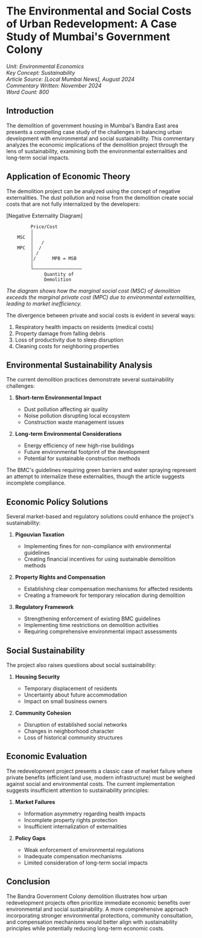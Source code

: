 # The Environmental and Social Costs of Urban Redevelopment: A Case Study of Mumbai's Government Colony

*Unit: Environmental Economics*  
*Key Concept: Sustainability*  
*Article Source: [Local Mumbai News], August 2024*  
*Commentary Written: November 2024*  
*Word Count: 800*

## Introduction

The demolition of government housing in Mumbai's Bandra East area presents a compelling case study of the challenges in balancing urban development with environmental and social sustainability. This commentary analyzes the economic implications of the demolition project through the lens of sustainability, examining both the environmental externalities and long-term social impacts.

## Application of Economic Theory

The demolition project can be analyzed using the concept of negative externalities. The dust pollution and noise from the demolition create social costs that are not fully internalized by the developers:

[Negative Externality Diagram]

```diagram
         Price/Cost
         │
    MSC  │    
         │   /
    MPC  │  /
         │ /
         │/      MPB = MSB
         │
         └──────────────────
              Quantity of 
              Demolition
```

*The diagram shows how the marginal social cost (MSC) of demolition exceeds the marginal private cost (MPC) due to environmental externalities, leading to market inefficiency.*

The divergence between private and social costs is evident in several ways:

1. Respiratory health impacts on residents (medical costs)
2. Property damage from falling debris
3. Loss of productivity due to sleep disruption
4. Cleaning costs for neighboring properties

## Environmental Sustainability Analysis

The current demolition practices demonstrate several sustainability challenges:

1. **Short-term Environmental Impact**
   - Dust pollution affecting air quality
   - Noise pollution disrupting local ecosystem
   - Construction waste management issues

2. **Long-term Environmental Considerations**
   - Energy efficiency of new high-rise buildings
   - Future environmental footprint of the development
   - Potential for sustainable construction methods

The BMC's guidelines requiring green barriers and water spraying represent an attempt to internalize these externalities, though the article suggests incomplete compliance.

## Economic Policy Solutions

Several market-based and regulatory solutions could enhance the project's sustainability:

1. **Pigouvian Taxation**
   - Implementing fines for non-compliance with environmental guidelines
   - Creating financial incentives for using sustainable demolition methods

2. **Property Rights and Compensation**
   - Establishing clear compensation mechanisms for affected residents
   - Creating a framework for temporary relocation during demolition

3. **Regulatory Framework**
   - Strengthening enforcement of existing BMC guidelines
   - Implementing time restrictions on demolition activities
   - Requiring comprehensive environmental impact assessments

## Social Sustainability

The project also raises questions about social sustainability:

1. **Housing Security**
   - Temporary displacement of residents
   - Uncertainty about future accommodation
   - Impact on small business owners

2. **Community Cohesion**
   - Disruption of established social networks
   - Changes in neighborhood character
   - Loss of historical community structures

## Economic Evaluation

The redevelopment project presents a classic case of market failure where private benefits (efficient land use, modern infrastructure) must be weighed against social and environmental costs. The current implementation suggests insufficient attention to sustainability principles:

1. **Market Failures**
   - Information asymmetry regarding health impacts
   - Incomplete property rights protection
   - Insufficient internalization of externalities

2. **Policy Gaps**
   - Weak enforcement of environmental regulations
   - Inadequate compensation mechanisms
   - Limited consideration of long-term social impacts

## Conclusion

The Bandra Government Colony demolition illustrates how urban redevelopment projects often prioritize immediate economic benefits over environmental and social sustainability. A more comprehensive approach incorporating stronger environmental protections, community consultation, and compensation mechanisms would better align with sustainability principles while potentially reducing long-term economic costs.